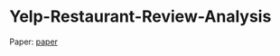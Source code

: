 # Yelp-Restaurant-Review-Analysis


Paper: [paper](https://github.com/beckymark958/Yelp-Restaurant-Review-Analysis/blob/main/group5%20paper.pdf)
